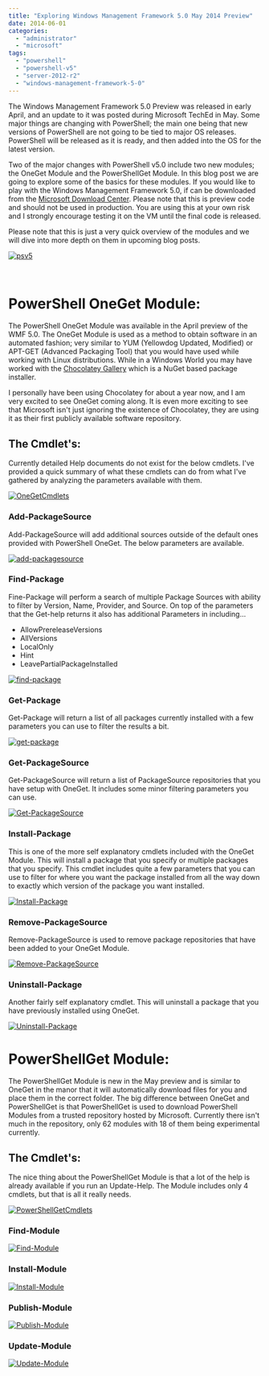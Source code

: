 ```yaml
---
title: "Exploring Windows Management Framework 5.0 May 2014 Preview"
date: 2014-06-01
categories: 
  - "administrator"
  - "microsoft"
tags: 
  - "powershell"
  - "powershell-v5"
  - "server-2012-r2"
  - "windows-management-framework-5-0"
---
```


The Windows Management Framework 5.0 Preview was released in early April, and an update to it was posted during Microsoft TechEd in May. Some major things are changing with PowerShell; the main one being that new versions of PowerShell are not going to be tied to major OS releases. PowerShell will be released as it is ready, and then added into the OS for the latest version.

Two of the major changes with PowerShell v5.0 include two new modules; the OneGet Module and the PowerShellGet Module. In this blog post we are going to explore some of the basics for these modules. If you would like to play with the Windows Management Framework 5.0, if can be downloaded from the [Microsoft Download Center](http://www.microsoft.com/en-us/download/details.aspx?id=42936). Please note that this is preview code and should not be used in production. You are using this at your own risk and I strongly encourage testing it on the VM until the final code is released.

Please note that this is just a very quick overview of the modules and we will dive into more depth on them in upcoming blog posts.

[![psv5](../assets/images/psv5.png)](http://mattblogsit.com/wp-content/uploads/2014/06/psv5.png)<!--more-->

 

# PowerShell OneGet Module:

The PowerShell OneGet Module was available in the April preview of the WMF 5.0. The OneGet Module is used as a method to obtain software in an automated fashion; very similar to YUM (Yellowdog Updated, Modified) or APT-GET (Advanced Packaging Tool) that you would have used while working with Linux distributions. While in a Windows World you may have worked with the [Chocolatey Gallery](http://chocolatey.org/) which is a NuGet based package installer.

I personally have been using Chocolatey for about a year now, and I am very excited to see OneGet coming along. It is even more exciting to see that Microsoft isn't just ignoring the existence of Chocolatey, they are using it as their first publicly available software repository.

## The Cmdlet's:

Currently detailed Help documents do not exist for the below cmdlets. I've provided a quick summary of what these cmdlets can do from what I've gathered by analyzing the parameters available with them.

[![OneGetCmdlets](../assets/images/OneGetCmdlets.png)](http://mattblogsit.com/wp-content/uploads/2014/06/OneGetCmdlets.png)

### Add-PackageSource

Add-PackageSource will add additional sources outside of the default ones provided with PowerShell OneGet. The below parameters are available.

[![add-packagesource](../assets/images/add-packagesource.png)](http://mattblogsit.com/wp-content/uploads/2014/06/add-packagesource.png)

### Find-Package

Fine-Package will perform a search of multiple Package Sources with ability to filter by Version, Name, Provider, and Source. On top of the parameters that the Get-help returns it also has additional Parameters in including...

- AllowPrereleaseVersions
- AllVersions
- LocalOnly
- Hint
- LeavePartialPackageInstalled

[![find-package](../assets/images/find-package.png)](http://mattblogsit.com/wp-content/uploads/2014/06/find-package.png)

### Get-Package

Get-Package will return a list of all packages currently installed with a few parameters you can use to filter the results a bit.

[![get-package](../assets/images/get-package.png)](http://mattblogsit.com/wp-content/uploads/2014/06/get-package.png)

### Get-PackageSource

Get-PackageSource will return a list of PackageSource repositories that you have setup with OneGet. It includes some minor filtering parameters you can use.

[![Get-PackageSource](../assets/images/Get-PackageSource.png)](http://mattblogsit.com/wp-content/uploads/2014/06/Get-PackageSource.png)

### Install-Package

This is one of the more self explanatory cmdlets included with the OneGet Module. This will install a package that you specify or multiple packages that you specify. This cmdlet includes quite a few parameters that you can use to filter for where you want the package installed from all the way down to exactly which version of the package you want installed.

[![Install-Package](../assets/images/Install-Package-959x1024.png)](http://mattblogsit.com/wp-content/uploads/2014/06/Install-Package.png)

### Remove-PackageSource

Remove-PackageSource is used to remove package repositories that have been added to your OneGet Module.

[![Remove-PackageSource](../assets/images/Remove-PackageSource.png)](http://mattblogsit.com/wp-content/uploads/2014/06/Remove-PackageSource.png)

### Uninstall-Package

Another fairly self explanatory cmdlet. This will uninstall a package that you have previously installed using OneGet.

[![Uninstall-Package](../assets/images/Uninstall-Package.png)](http://mattblogsit.com/wp-content/uploads/2014/06/Uninstall-Package.png)

# PowerShellGet Module:

The PowerShellGet Module is new in the May preview and is similar to OneGet in the manor that it will automatically download files for you and place them in the correct folder. The big difference between OneGet and PowerShellGet is that PowerShellGet is used to download PowerShell Modules from a trusted repository hosted by Microsoft. Currently there isn't much in the repository, only 62 modules with 18 of them being experimental currently.

## The Cmdlet's:

The nice thing about the PowerShellGet Module is that a lot of the help is already available if you run an Update-Help. The Module includes only 4 cmdlets, but that is all it really needs.

[![PowerShellGetCmdlets](../assets/images/PowerShellGetCmdlets.png)](http://mattblogsit.com/wp-content/uploads/2014/06/PowerShellGetCmdlets.png)

### Find-Module

[![Find-Module](../assets/images/Find-Module.png)](http://mattblogsit.com/wp-content/uploads/2014/06/Find-Module.png)

### Install-Module

[![Install-Module](../assets/images/Install-Module.png)](http://mattblogsit.com/wp-content/uploads/2014/06/Install-Module.png)

### Publish-Module

[![Publish-Module](../assets/images/Publish-Module-876x1024.png)](http://mattblogsit.com/wp-content/uploads/2014/06/Publish-Module.png)

### Update-Module

[![Update-Module](../assets/images/Update-Module.png)](http://mattblogsit.com/wp-content/uploads/2014/06/Update-Module.png)
